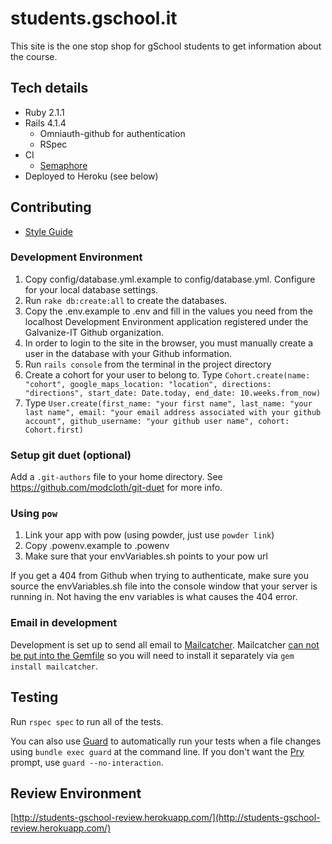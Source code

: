 # students.gschool.it

This site is the one stop shop for gSchool students to get information about the course.

## Tech details

* Ruby 2.1.1
* Rails 4.1.4
  * Omniauth-github for authentication
  * RSpec
* CI
  * [Semaphore](https://semaphoreapp.com/galvanize-dev/students-gschool-it--2)
* Deployed to Heroku (see below)


## Contributing
* [Style Guide](https://github.com/styleguide)

### Development Environment

1. Copy config/database.yml.example to config/database.yml. Configure for your local database settings.
1. Run `rake db:create:all` to create the databases.
1. Copy the .env.example to .env and fill in the values you need from the localhost Development Environment application registered under the Galvanize-IT Github organization.
1. In order to login to the site in the browser, you must manually create a user in the database with your Github information.
 1. Run `rails console` from the terminal in the project directory
 2. Create a cohort for your user to belong to. Type `Cohort.create(name: "cohort", google_maps_location: "location", directions: "directions", start_date: Date.today, end_date: 10.weeks.from_now)`
 3. Type `User.create(first_name: "your first name", last_name: "your last name", email: "your email address associated with your github account", github_username: "your github user name", cohort: Cohort.first)`

### Setup git duet (optional)

Add a `.git-authors` file to your home directory.  See https://github.com/modcloth/git-duet for more info.

### Using `pow`

1. Link your app with pow (using powder, just use `powder link`)
1. Copy .powenv.example to .powenv
1. Make sure that your envVariables.sh points to your pow url

If you get a 404 from Github when trying to authenticate, make sure you source the envVariables.sh file into the console
window that your server is running in. Not having the env variables is what causes the 404 error.

### Email in development
Development is set up to send all email to [Mailcatcher](http://mailcatcher.me/). Mailcatcher [can not be put into the Gemfile](http://mailcatcher.me/#bundler) so you will need to install it separately via `gem install mailcatcher`.

## Testing
Run `rspec spec` to run all of the tests.

You can also use [Guard](https://github.com/guard/guard) to automatically run your tests when a file changes using
`bundle exec guard` at the command line. If you don't want the [Pry](https://github.com/pry/pry) prompt, use `guard --no-interaction`.

## Review Environment
[http://students-gschool-review.herokuapp.com/](http://students-gschool-review.herokuapp.com/)
